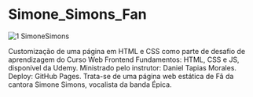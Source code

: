 # Simone_Simons_Fan

![1 SimoneSimons](https://github.com/SimonePenido/Simone_Simons_Fan/assets/112627846/4c3c2fc5-4f4e-41c4-8d21-0dad290b0635)

Customização de uma página em HTML e CSS como parte de desafio de aprendizagem do Curso Web Frontend Fundamentos: HTML, CSS e JS, disponível da Udemy. Ministrado pelo instrutor: Daniel Tapias Morales. Deploy: GitHub Pages. Trata-se de uma página web estática de Fã da cantora Simone Simons, vocalista da banda Épica.
